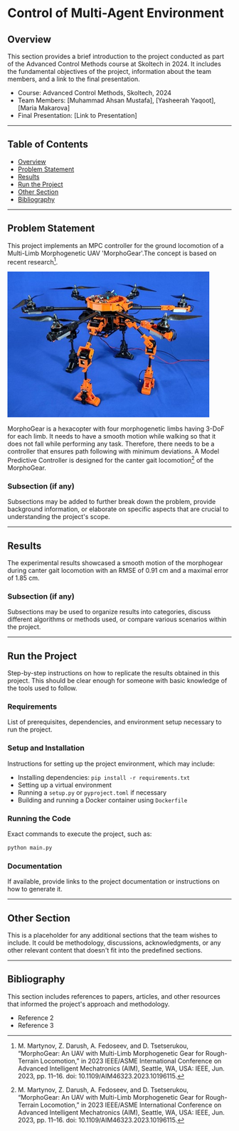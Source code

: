 # Control of Multi-Agent Environment

## Overview
This section provides a brief introduction to the project conducted as part of the Advanced Control Methods course at Skoltech in 2024. It includes the fundamental objectives of the project, information about the team members, and a link to the final presentation.

- Course: Advanced Control Methods, Skoltech, 2024
- Team Members: [Muhammad Ahsan Mustafa], [Yasheerah Yaqoot], [Maria Makarova]
- Final Presentation: [Link to Presentation]

---

## Table of Contents

- [Overview](#overview)
- [Problem Statement](#problem-statement)
- [Results](#results)
- [Run the Project](#run-the-project)
- [Other Section](#other-section)
- [Bibliography](#bibliography)

---

## Problem Statement
<!-- This section delves into the specifics of the challenge tackled during the project. It provides context, outlines the objectives, and discusses the significance of the problem. -->

This project implements an MPC controller for the ground locomotion of a Multi-Limb Morphogenetic UAV 'MorphoGear'.The concept is based on recent research[^1].

![MG](https://github.com/YasheerahYaqoot/acm_project/blob/main/MG.jpg)

MorphoGear is a hexacopter with four morphogenetic limbs having 3-DoF for each limb. It needs to have a smooth motion while walking so that it does not fall while performing any task. Therefore, there needs to be a controller that ensures path following with minimum deviations. A Model Predictive Controller is designed for the canter gait locomotion[^1] of the MorphoGear.

### Subsection (if any)
Subsections may be added to further break down the problem, provide background information, or elaborate on specific aspects that are crucial to understanding the project's scope.

---

## Results
<!-- This is a comment -->
<!-- Detailed explanation of the findings, performance metrics, and outcomes of the project. This section may include graphs, tables, and other visual aids to support the results. -->
The experimental results showcased a smooth motion of the morphogear during canter gait locomotion with an RMSE of 0.91 cm and a maximal error of 1.85 cm.

### Subsection (if any)
Subsections may be used to organize results into categories, discuss different algorithms or methods used, or compare various scenarios within the project.

---

## Run the Project
Step-by-step instructions on how to replicate the results obtained in this project. This should be clear enough for someone with basic knowledge of the tools used to follow.

### Requirements
List of prerequisites, dependencies, and environment setup necessary to run the project.

### Setup and Installation
Instructions for setting up the project environment, which may include:
- Installing dependencies: `pip install -r requirements.txt`
- Setting up a virtual environment
- Running a `setup.py` or `pyproject.toml` if necessary
- Building and running a Docker container using `Dockerfile`

### Running the Code
Exact commands to execute the project, such as:

```bash
python main.py
```

### Documentation
If available, provide links to the project documentation or instructions on how to generate it.

---

## Other Section
This is a placeholder for any additional sections that the team wishes to include. It could be methodology, discussions, acknowledgments, or any other relevant content that doesn't fit into the predefined sections.

---

## Bibliography
This section includes references to papers, articles, and other resources that informed the project's approach and methodology.

[^1]: M. Martynov, Z. Darush, A. Fedoseev, and D. Tsetserukou, “MorphoGear: An UAV with Multi-Limb Morphogenetic Gear for Rough-Terrain Locomotion,” in 2023 IEEE/ASME International Conference on Advanced Intelligent Mechatronics (AIM), Seattle, WA, USA: IEEE, Jun. 2023, pp. 11–16. doi: 10.1109/AIM46323.2023.10196115.
- Reference 2
- Reference 3
